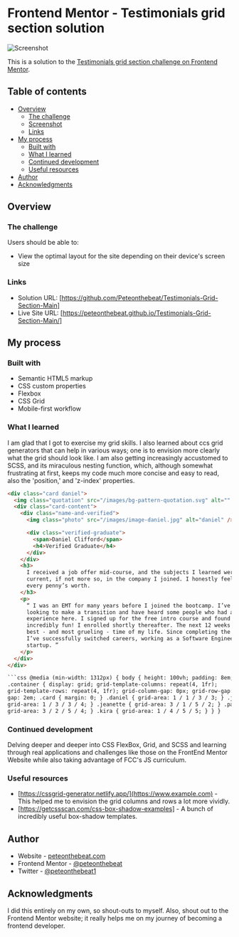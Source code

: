 # Frontend Mentor - Testimonials grid section solution
![Screenshot](https://user-images.githubusercontent.com/99641829/188718713-610168ad-1158-4717-b8eb-ee3f85005de1.png)

This is a solution to the [Testimonials grid section challenge on Frontend Mentor](https://www.frontendmentor.io/challenges/testimonials-grid-section-Nnw6J7Un7).

## Table of contents

- [Overview](#overview)
  - [The challenge](#the-challenge)
  - [Screenshot](#screenshot)
  - [Links](#links)
- [My process](#my-process)
  - [Built with](#built-with)
  - [What I learned](#what-i-learned)
  - [Continued development](#continued-development)
  - [Useful resources](#useful-resources)
- [Author](#author)
- [Acknowledgments](#acknowledgments)

## Overview

### The challenge

Users should be able to:

- View the optimal layout for the site depending on their device's screen size

### Links

- Solution URL: [https://github.com/Peteonthebeat/Testimonials-Grid-Section-Main]
- Live Site URL: [https://peteonthebeat.github.io/Testimonials-Grid-Section-Main/]

## My process

### Built with

- Semantic HTML5 markup
- CSS custom properties
- Flexbox
- CSS Grid
- Mobile-first workflow

### What I learned

I am glad that I got to exercise my grid skills. I also learned about ccs grid generators that can help in various ways; one is to envision more clearly what the grid should look like. I am also getting increasingly accustomed to SCSS, and its miraculous nesting function, which, although somewhat frustrating at first, keeps my code much more concise and easy to read, also the 'position,' and 'z-index' properties.

````html
<div class="card daniel">
  <img class="quotation" src="/images/bg-pattern-quotation.svg" alt="" />
  <div class="card-content">
    <div class="name-and-verified">
      <img class="photo" src="/images/image-daniel.jpg" alt="daniel" />

      <div class="verified-graduate">
        <span>Daniel Clifford</span>
        <h4>Verified Graduate</h4>
      </div>
    </div>
    <h3>
      I received a job offer mid-course, and the subjects I learned were
      current, if not more so, in the company I joined. I honestly feel I got
      every penny’s worth.
    </h3>
    <p>
      “ I was an EMT for many years before I joined the bootcamp. I’ve been
      looking to make a transition and have heard some people who had an amazing
      experience here. I signed up for the free intro course and found it
      incredibly fun! I enrolled shortly thereafter. The next 12 weeks was the
      best - and most grueling - time of my life. Since completing the course,
      I’ve successfully switched careers, working as a Software Engineer at a VR
      startup. ”
    </p>
  </div>
</div>

```css @media (min-width: 1312px) { body { height: 100vh; padding: 8em; }
.container { display: grid; grid-template-columns: repeat(4, 1fr);
grid-template-rows: repeat(4, 1fr); grid-column-gap: 0px; grid-row-gap: 0px;
gap: 2em; .card { margin: 0; } .daniel { grid-area: 1 / 1 / 3 / 3; } .jonathan {
grid-area: 1 / 3 / 3 / 4; } .jeanette { grid-area: 3 / 1 / 5 / 2; } .patrick {
grid-area: 3 / 2 / 5 / 4; } .kira { grid-area: 1 / 4 / 5 / 5; } } }
````

### Continued development

Delving deeper and deeper into CSS FlexBox, Grid, and SCSS and learning through real applications and challenges like those on the FrontEnd Mentor Website while also taking advantage of FCC's JS curriculum.

### Useful resources

- [https://cssgrid-generator.netlify.app/](https://www.example.com) - This helped me to envision the grid columns and rows a lot more vividly.
- [https://getcssscan.com/css-box-shadow-examples] - A bunch of incredibly useful box-shadow templates.

## Author

- Website - [peteonthebeat.com](https://www.your-site.com)
- Frontend Mentor - [@peteonthebeat](https://www.frontendmentor.io/profile/yourusername)
- Twitter - [@peteonthebeat1](https://www.twitter.com/yourusername)

## Acknowledgments

I did this entirely on my own, so shout-outs to myself. Also, shout out to the Frontend Mentor website; it really helps me on my journey of becoming a frontend developer.
